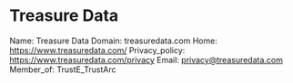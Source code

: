
# Treasure Data

Name: Treasure Data
Domain: treasuredata.com
Home: https://www.treasuredata.com/
Privacy_policy: https://www.treasuredata.com/privacy
Email: privacy@treasuredata.com
Member_of: TrustE_TrustArc
